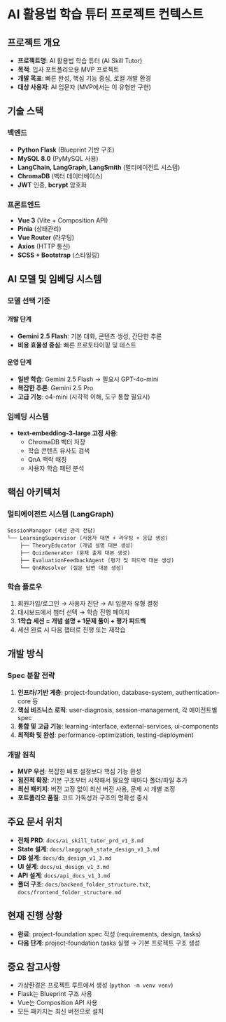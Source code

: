 # AI 활용법 학습 튜터 프로젝트 컨텍스트

## 프로젝트 개요
- **프로젝트명**: AI 활용법 학습 튜터 (AI Skill Tutor)
- **목적**: 입사 포트폴리오용 MVP 프로젝트
- **개발 목표**: 빠른 완성, 핵심 기능 중심, 로컬 개발 환경
- **대상 사용자**: AI 입문자 (MVP에서는 이 유형만 구현)

## 기술 스택

### 백엔드
- **Python Flask** (Blueprint 기반 구조)
- **MySQL 8.0** (PyMySQL 사용)
- **LangChain, LangGraph, LangSmith** (멀티에이전트 시스템)
- **ChromaDB** (벡터 데이터베이스)
- **JWT** 인증, **bcrypt** 암호화

### 프론트엔드
- **Vue 3** (Vite + Composition API)
- **Pinia** (상태관리)
- **Vue Router** (라우팅)
- **Axios** (HTTP 통신)
- **SCSS + Bootstrap** (스타일링)

## AI 모델 및 임베딩 시스템

### 모델 선택 기준

#### 개발 단계
- **Gemini 2.5 Flash**: 기본 대화, 콘텐츠 생성, 간단한 추론
- **비용 효율성 중심**: 빠른 프로토타이핑 및 테스트

#### 운영 단계
- **일반 학습**: Gemini 2.5 Flash → 필요시 GPT-4o-mini
- **복잡한 추론**: Gemini 2.5 Pro
- **고급 기능**: o4-mini (시각적 이해, 도구 통합 필요시)

### 임베딩 시스템
- **text-embedding-3-large 고정 사용**:
  - ChromaDB 벡터 저장
  - 학습 콘텐츠 유사도 검색
  - QnA 맥락 매칭
  - 사용자 학습 패턴 분석

## 핵심 아키텍처

### 멀티에이전트 시스템 (LangGraph)
```
SessionManager (세션 관리 전담)
└── LearningSupervisor (사용자 대면 + 라우팅 + 응답 생성)
    ├── TheoryEducator (개념 설명 대본 생성)
    ├── QuizGenerator (문제 출제 대본 생성)
    ├── EvaluationFeedbackAgent (평가 및 피드백 대본 생성)
    └── QnAResolver (질문 답변 대본 생성)
```

### 학습 플로우
1. 회원가입/로그인 → 사용자 진단 → AI 입문자 유형 결정
2. 대시보드에서 챕터 선택 → 학습 진행 페이지
3. **1학습 세션 = 개념 설명 + 1문제 풀이 + 평가 피드백**
4. 세션 완료 시 다음 챕터로 진행 또는 재학습

## 개발 방식

### Spec 분할 전략
1. **인프라/기반 계층**: project-foundation, database-system, authentication-core 등
2. **핵심 비즈니스 로직**: user-diagnosis, session-management, 각 에이전트별 spec
3. **통합 및 고급 기능**: learning-interface, external-services, ui-components
4. **최적화 및 완성**: performance-optimization, testing-deployment

### 개발 원칙
- **MVP 우선**: 복잡한 배포 설정보다 핵심 기능 완성
- **점진적 확장**: 기본 구조부터 시작해서 필요할 때마다 폴더/파일 추가
- **최신 패키지**: 버전 고정 없이 최신 버전 사용, 문제 시 개별 조정
- **포트폴리오 품질**: 코드 가독성과 구조의 명확성 중시

## 주요 문서 위치
- **전체 PRD**: `docs/ai_skill_tutor_prd_v1_3.md`
- **State 설계**: `docs/langgraph_state_design_v1_3.md`
- **DB 설계**: `docs/db_design_v1_3.md`
- **UI 설계**: `docs/ui_design_v1_3.md`
- **API 설계**: `docs/api_docs_v1_3.md`
- **폴더 구조**: `docs/backend_folder_structure.txt`, `docs/frontend_folder_structure.md`

## 현재 진행 상황
- **완료**: project-foundation spec 작성 (requirements, design, tasks)
- **다음 단계**: project-foundation tasks 실행 → 기본 프로젝트 구조 생성

## 중요 참고사항
- 가상환경은 프로젝트 루트에서 생성 (`python -m venv venv`)
- Flask는 Blueprint 구조 사용
- Vue는 Composition API 사용
- 모든 패키지는 최신 버전으로 설치